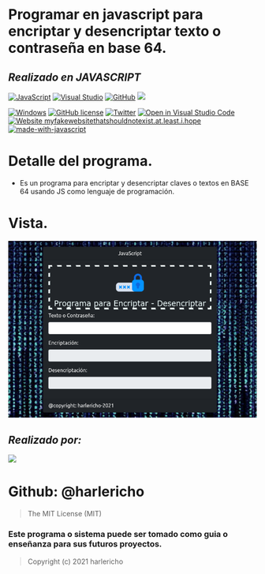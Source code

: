 # Programar en javascript para encriptar y desencriptar texto o contraseña en base 64.
## _Realizado en JAVASCRIPT_
[![JavaScript](https://img.shields.io/badge/--F7DF1E?logo=javascript&logoColor=000)](https://www.javascript.com/)
[![Visual Studio](https://badgen.net/badge/icon/visualstudio?icon=visualstudio&label)](https://visualstudio.microsoft.com)
[![GitHub](https://badgen.net/badge/icon/github?icon=github&label)](https://github.com/harlericho)
![](https://miro.medium.com/max/1024/1*tgscF7k_6VdH7PAwn64nNw.jpeg)

[![Windows](https://svgshare.com/i/ZhY.svg)](https://www.microsoft.com/es-es/windows)
[![GitHub license](https://img.shields.io/github/license/Naereen/StrapDown.js.svg)](https://github.com/Naereen/StrapDown.js/blob/master/LICENSE)
[![Twitter](https://badgen.net/badge/icon/twitter?icon=twitter&label)](https://twitter.com/harlericho)
[![Open in Visual Studio Code](https://open.vscode.dev/badges/open-in-vscode.svg)](https://open.vscode.dev/Naereen/badges)
[![Website myfakewebsitethatshouldnotexist.at.least.i.hope](https://img.shields.io/website-up-down-green-red/http/myfakewebsitethatshouldnotexist.at.least.i.hope.svg)](https://harlericho.github.io/portafolio/)
[![made-with-javascript](https://img.shields.io/badge/Made%20with-JavaScript-1f425f.svg)](https://www.javascript.com)

# Detalle del programa.
- Es un programa para encriptar y desencriptar claves o textos en BASE 64 usando JS como lenguaje de programación.
# Vista.
![](sistema.png "SISTEMA")

## _Realizado por:_
![](https://avatars.githubusercontent.com/u/42042270?s=48&v=4)

# Github: @harlericho

> The MIT License (MIT)

### Este programa o sistema puede ser tomado como guia o enseñanza para sus futuros  proyectos.
> Copyright (c) 2021 harlericho


